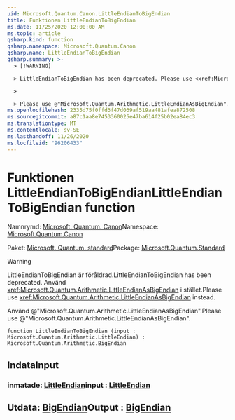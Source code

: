 ```yaml
---
uid: Microsoft.Quantum.Canon.LittleEndianToBigEndian
title: Funktionen LittleEndianToBigEndian
ms.date: 11/25/2020 12:00:00 AM
ms.topic: article
qsharp.kind: function
qsharp.namespace: Microsoft.Quantum.Canon
qsharp.name: LittleEndianToBigEndian
qsharp.summary: >-
  > [!WARNING]

  > LittleEndianToBigEndian has been deprecated. Please use <xref:Microsoft.Quantum.Arithmetic.LittleEndianAsBigEndian> instead.

  >

  > Please use @"Microsoft.Quantum.Arithmetic.LittleEndianAsBigEndian".
ms.openlocfilehash: 2335d75f0ffd3f47d039af519aa481afea872508
ms.sourcegitcommit: a87c1aa8e7453360025e47ba614f25b02ea84ec3
ms.translationtype: MT
ms.contentlocale: sv-SE
ms.lasthandoff: 11/26/2020
ms.locfileid: "96206433"
---
```

# <a name="littleendiantobigendian-function"></a><span data-ttu-id="5c707-102">Funktionen LittleEndianToBigEndian</span><span class="sxs-lookup"><span data-stu-id="5c707-102">LittleEndianToBigEndian function</span></span>

<span data-ttu-id="5c707-103">Namnrymd: [Microsoft. Quantum. Canon](xref:Microsoft.Quantum.Canon)</span><span class="sxs-lookup"><span data-stu-id="5c707-103">Namespace: [Microsoft.Quantum.Canon](xref:Microsoft.Quantum.Canon)</span></span>

<span data-ttu-id="5c707-104">Paket: [Microsoft. Quantum. standard](https://nuget.org/packages/Microsoft.Quantum.Standard)</span><span class="sxs-lookup"><span data-stu-id="5c707-104">Package: [Microsoft.Quantum.Standard](https://nuget.org/packages/Microsoft.Quantum.Standard)</span></span>


> [!WARNING]
> <span data-ttu-id="5c707-105">LittleEndianToBigEndian är föråldrad.</span><span class="sxs-lookup"><span data-stu-id="5c707-105">LittleEndianToBigEndian has been deprecated.</span></span> <span data-ttu-id="5c707-106">Använd <xref:Microsoft.Quantum.Arithmetic.LittleEndianAsBigEndian> i stället.</span><span class="sxs-lookup"><span data-stu-id="5c707-106">Please use <xref:Microsoft.Quantum.Arithmetic.LittleEndianAsBigEndian> instead.</span></span>
>
> <span data-ttu-id="5c707-107">Använd @"Microsoft.Quantum.Arithmetic.LittleEndianAsBigEndian".</span><span class="sxs-lookup"><span data-stu-id="5c707-107">Please use @"Microsoft.Quantum.Arithmetic.LittleEndianAsBigEndian".</span></span>



```qsharp
function LittleEndianToBigEndian (input : Microsoft.Quantum.Arithmetic.LittleEndian) : Microsoft.Quantum.Arithmetic.BigEndian
```


## <a name="input"></a><span data-ttu-id="5c707-108">Indata</span><span class="sxs-lookup"><span data-stu-id="5c707-108">Input</span></span>

### <a name="input--littleendian"></a><span data-ttu-id="5c707-109">inmatade: [LittleEndian](xref:Microsoft.Quantum.Arithmetic.LittleEndian)</span><span class="sxs-lookup"><span data-stu-id="5c707-109">input : [LittleEndian](xref:Microsoft.Quantum.Arithmetic.LittleEndian)</span></span>





## <a name="output--bigendian"></a><span data-ttu-id="5c707-110">Utdata: [BigEndian](xref:Microsoft.Quantum.Arithmetic.BigEndian)</span><span class="sxs-lookup"><span data-stu-id="5c707-110">Output : [BigEndian](xref:Microsoft.Quantum.Arithmetic.BigEndian)</span></span>


